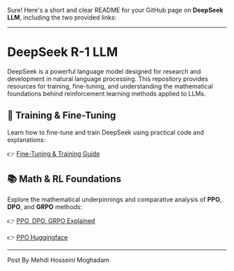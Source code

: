Sure! Here's a short and clear README for your GitHub page on **DeepSeek LLM**, including the two provided links:

---

# DeepSeek R-1 LLM

DeepSeek is a powerful language model designed for research and development in natural language processing. This repository provides resources for training, fine-tuning, and understanding the mathematical foundations behind reinforcement learning methods applied to LLMs.

## 🔧 Training & Fine-Tuning

Learn how to fine-tune and train DeepSeek using practical code and explanations:

👉 [Fine-Tuning & Training Guide](https://mehdihosseinimoghadam.github.io/DeepSeek/deepseek-r1-training.html)

## 📚 Math & RL Foundations

Explore the mathematical underpinnings and comparative analysis of **PPO**, **DPO**, and **GRPO** methods:

👉 [PPO, DPO, GRPO Explained](https://mehdihosseinimoghadam.github.io/DeepSeek/PPO%20DPO%20GRPO.html)

👉 [PPO Huggingface](https://mehdihosseinimoghadam.github.io/DeepSeek/ppo_trainer_interactive.html)

---

Post By Mehdi Hosseini Moghadam
